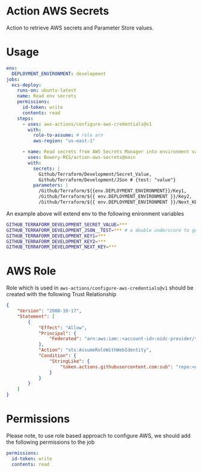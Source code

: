 # Action AWS Secrets

Action to retrieve AWS secrets and Parameter Store values.

# Usage

```yml
env:
  DEPLOYMENT_ENVIRONMENT: development
jobs:
  ecs-deploy:
    runs-on: ubuntu-latest
    name: Read env secrets
    permissions:
      id-token: write
      contents: read
    steps:
      - uses: aws-actions/configure-aws-credentials@v1
        with:
          role-to-assume: # role arn
          aws-region: "us-east-1"

      - name: Read secrets from AWS Secrets Manager into environment variables
        uses: Bowery-RES/action-aws-secrets@main
        with:
          secrets: |
            Github/Terraform/Development/Secret_Value,
            Github/Terraform/Development/JSon # {test: "value"}
          parameters: |
            /Github/Terraform/${{env.DEPLOYMENT_ENVIRONMENT}}/Key1,
            /Github/Terraform/${{ env.DEPLOYMENT_ENVIRONMENT }}/Key2,
            /Github/Terraform/${{ env.DEPLOYMENT_ENVIRONMENT }}/Next_KEY
```

An example above will extend env to the following enironment variables

```sh
GITHUB_TERRAFORM_DEVELOPMENT_SECRET_VALUE=***
GITHUB_TERRAFORM_DEVELOPMENT_JSON__TEST=*** # a double underscore to get json nested value
GITHUB_TERRAFORM_DEVELOPMENT_KEY1=***
GITHUB_TERRAFORM_DEVELOPMENT_KEY2=***
GITHUB_TERRAFORM_DEVELOPMENT_NEXT_KEY=***
```

# AWS Role

Role which is used in `aws-actions/configure-aws-credentials@v1` should be created with the following Trust Relationship

```json
{
    "Version": "2008-10-17",
    "Statement": [
        {
            "Effect": "Allow",
            "Principal": {
                "Federated": "arn:aws:iam::<account-id>:oidc-provider/token.actions.githubusercontent.com"
            },
            "Action": "sts:AssumeRoleWithWebIdentity",
            "Condition": {
                "StringLike": {
                    "token.actions.githubusercontent.com:sub": "repo:<org name>/<repo name>:*"
                }
            }
        }
    ]
}
```

# Permissions

Please note, to use role based approach to configure AWS, we should add the following permissions to the job

```yml
permissions:
  id-token: write
  contents: read
```
